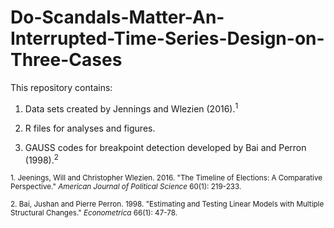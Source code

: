 # Do-Scandals-Matter-An-Interrupted-Time-Series-Design-on-Three-Cases

This repository contains:

1. Data sets created by Jennings and Wlezien (2016).<sup>1</sup>

2. R files for analyses and figures.

3. GAUSS codes for breakpoint detection developed by Bai and Perron (1998).<sup>2</sup>

<sup>1. Jeenings, Will and Christopher Wlezien. 2016. "The Timeline of Elections: A Comparative Perspective." *American Journal of Political Science* 60(1): 219-233.

<sup>2. Bai, Jushan and Pierre Perron. 1998. "Estimating and Testing Linear Models with Multiple Structural Changes." *Econometrica* 66(1): 47-78.
